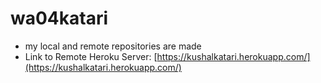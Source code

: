 # wa04katari
* my local and remote repositories are made
* Link to Remote Heroku Server: [https://kushalkatari.herokuapp.com/](https://kushalkatari.herokuapp.com/)